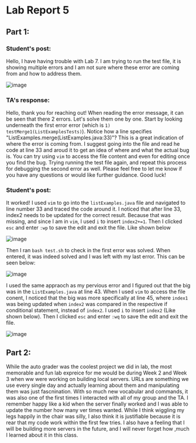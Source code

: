 # Lab Report 5

## Part 1:
### Student's post:
Hello, I have having trouble with Lab 7. I am trying to run the test file, it is showing multiple errors
and I am not sure where these error are coming from and how to address them.

![image](https://github.com/niktion9/cse15l-lab-reports/assets/150311091/69bad620-a3e9-4ebf-891f-f5dd58458ea7)

### TA's response:
Hello, thank you for reaching out!
When reading the error message, it can be seen that there 2 errors. Let's solve them one by one.
Start by looking underneath the first error error (which is ```1) testMerge1(ListExamplesTests)```). Notice how a line specifies "ListExamples.merge(ListExamples.java:33)"? This is a great indication of where the error is coming from. I suggest going into the file and read he code at line 33 and aroud it to get an idea of where and what the actual bug is.
You can try using ```vim``` to access the file content and even for editing once you find the bug. 
Trying running the test file again, and repeat this process for debugging the second error as well. Please feel free to let me know if you have any questions or would like further guidance. Good luck!

### Student's post:
It worked! I used ```vim``` to go into the ```listExamples.java``` file and navigated to line number 33 and traced the code around it. I noticed that after line 33, index2 needs to be updated for the correct result. Because that was missing, and since I am in ```vim```, I used ```i``` to insert ```index2+=1```. Then I clicked ```esc``` and enter ```:wp``` to save the edit and exit the file. Like shown below 

![image](https://github.com/niktion9/cse15l-lab-reports/assets/150311091/5fb9ce85-b3d4-4241-ab82-1ac2f3505b20)


Then I ran ```bash test.sh``` to check in the first error was solved. When entered, it was indeed solved and I was left with my last error. This can be seen below:

![image](https://github.com/niktion9/cse15l-lab-reports/assets/150311091/b8908b08-9d99-4cae-b2d0-8d65b1c225a0)


I used the same appraoch as my pervious error and I figured out that the big was in the ```ListExamples.java``` at line 43. When I used ```vim``` to access the file conent, I noticed that the big was more specifically at line 45, where ```index1``` was being updated when ```index2``` was compared in the respective if conditional statement, instead of ```index2```. I used ```i``` to insert ```index2``` (Like shown below). Then I clicked ```esc``` and enter ```:wq``` to save the edit and exit the file. 

![image](https://github.com/niktion9/cse15l-lab-reports/assets/150311091/33774312-23dc-4484-9886-70574e23d00a)


## Part 2:
While the auto grader was the coolest project we did in lab, the most memorable and fun lab expreice for me would be during Week 2 and Week 3 when ww were working on building local servers. URLs are something we use every single day and actually learning about them and manipulating them was just fascnination. With so much new vocabular and commands, it was also one of the first times I interacted with all of my group and the TA. I remember happy like a kid when the server finally worked and I was able to update the number how many ver times wanted. While I think wiggling my legs happily in the chair was silly, I also think it is justifiable because it is rear that my code work within the first few tries. I also have a feeling that I will be building more servers in the future, and I will never forget how ,much I learned about it in this class.

